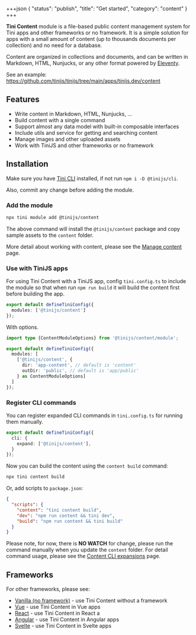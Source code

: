 +++json
{
  "status": "publish",
  "title": "Get started",
  "category": "content"
}
+++

**Tini Content** module is a file-based public content management system for Tini apps and other frameworks or no framework. It is a simple solution for apps with a small amount of content (up to thousands documents per collection) and no need for a database.

Content are organized in collections and documents, and can be written in Markdown, HTML, Nunjucks, or any other format powered by [Eleventy](https://www.11ty.dev/).

See an example: <https://github.com/tinijs/tinijs/tree/main/apps/tinijs.dev/content>

## Features

- Write content in Markdown, HTML, Nunjucks, ...
- Build content with a single command
- Support almost any data model with built-in composable interfaces
- Include utils and service for getting and searching content
- Manage images and other uploaded assets
- Work with TiniJS and other frameworks or no framework

## Installation

Make sure you have [Tini CLI](/cli) installed, if not run `npm i -D @tinijs/cli`.

Also, commit any change before adding the module.

### Add the module

```sh
npx tini module add @tinijs/content
```

The above command will install the `@tinijs/content` package and copy sample assets to the `content` folder.

More detail about working with content, please see the [Manage content](/module/content-manage) page.

### Use with TiniJS apps

For using Tini Content with a TiniJS app, config `tini.config.ts` to include the module so that when run `npm run build` it will build the content first before building the app.

```ts
export default defineTiniConfig({
  modules: ['@tinijs/content']
});
```

With options.

```ts
import type {ContentModuleOptions} from '@tinijs/content/module';

export default defineTiniConfig({
  modules: [
    ['@tinijs/content', {
      dir: 'app-content', // default is 'content'
      outDir: 'public', // default is 'app/public'
    } as ContentModuleOptions]
  ]
});
```

### Register CLI commands

You can register expanded CLI commands in `tini.config.ts` for running them manually.

```ts
export default defineTiniConfig({
  cli: {
    expand: ['@tinijs/content'],
  }
});
```

Now you can build the content using the `content build` command:

```sh
npx tini content build
```

Or, add scripts to `package.json`:

```json
{
  "scripts": {
    "content": "tini content build",
    "dev": "npm run content && tini dev",
    "build": "npm run content && tini build"
  }
}
```

Please note, for now, there is **NO WATCH** for change, please run the command manually when you update the `content` folder. For detail command usage, please see the [Content CLI expansions](/module/content-cli) page.

## Frameworks

For other frameworks, please see:

- [Vanilla (no framework)](/module/content-no-framework) - use Tini Content without a framework
- [Vue](/module/content-vue) - use Tini Content in Vue apps
- [React](/module/content-react) - use Tini Content in React a
- [Angular](/module/content-angular) - use Tini Content in Angular apps
- [Svelte](/module/content-svelte) - use Tini Content in Svelte apps
